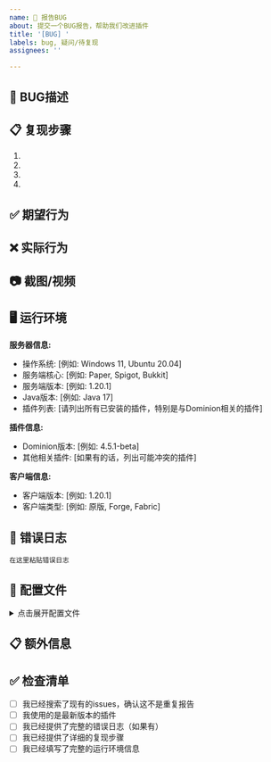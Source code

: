 ```yaml
---
name: 🐛 报告BUG
about: 提交一个BUG报告，帮助我们改进插件
title: '[BUG] '
labels: bug, 疑问/待复现
assignees: ''

---
```


## 🐛 BUG描述
<!-- 请简洁清晰地描述遇到的问题 -->

## 📋 复现步骤
<!-- 请提供详细的复现步骤，这样我们可以重现问题 -->

1. 
2. 
3. 
4. 

## ✅ 期望行为
<!-- 描述你期望发生的正常行为 -->

## ❌ 实际行为
<!-- 描述实际发生了什么 -->

## 📷 截图/视频
<!-- 如果可能，请提供截图或视频来展示问题 -->

## 🖥️ 运行环境
<!-- 请填写以下信息 -->

**服务器信息:**
- 操作系统: [例如: Windows 11, Ubuntu 20.04]
- 服务端核心: [例如: Paper, Spigot, Bukkit]
- 服务端版本: [例如: 1.20.1]
- Java版本: [例如: Java 17]
- 插件列表: [请列出所有已安装的插件，特别是与Dominion相关的插件]

**插件信息:**
- Dominion版本: [例如: 4.5.1-beta]
- 其他相关插件: [如果有的话，列出可能冲突的插件]

**客户端信息:**
- 客户端版本: [例如: 1.20.1]
- 客户端类型: [例如: 原版, Forge, Fabric]

## 📝 错误日志
<!-- 请提供相关的控制台错误日志，如果有的话 -->

```
在这里粘贴错误日志
```

## 🔧 配置文件
<!-- 如果问题与配置相关，请提供相关的配置文件内容 -->

<details>
<summary>点击展开配置文件</summary>

```yaml
在这里粘贴相关配置
```

</details>

## 📋 额外信息
<!-- 任何其他你认为有助于解决问题的信息 -->

## ✅ 检查清单
<!-- 请在提交前检查以下项目 -->

- [ ] 我已经搜索了现有的issues，确认这不是重复报告
- [ ] 我使用的是最新版本的插件
- [ ] 我已经提供了完整的错误日志（如果有）
- [ ] 我已经提供了详细的复现步骤
- [ ] 我已经填写了完整的运行环境信息
